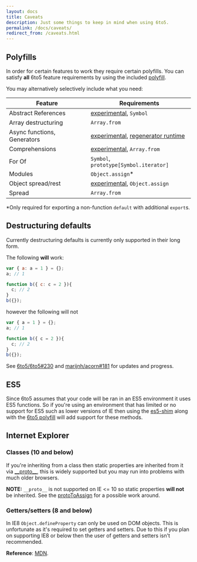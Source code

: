 ```yaml
---
layout: docs
title: Caveats
description: Just some things to keep in mind when using 6to5.
permalink: /docs/caveats/
redirect_from: /caveats.html
---
```


## Polyfills

In order for certain features to work they require certain polyfills. You can
satisfy **all** 6to5 feature requirements by using the included
[polyfill](/docs/usage/polyfill).

You may alternatively selectively include what you need:

| Feature                     | Requirements                                                                                                           |
| --------------------------- | ---------------------------------------------------------------------------------------------------------------------- |
| Abstract References         | [experimental](/docs/usage/experimental), `Symbol`                                                                              |
| Array destructuring         | `Array.from`                                                                                                           |
| Async functions, Generators | [experimental](/docs/usage/experimental), [regenerator runtime](https://github.com/facebook/regenerator/blob/master/runtime.js) |
| Comprehensions              | [experimental](/docs/usage/experimental), `Array.from`                                                                          |
| For Of                      | `Symbol`, `prototype[Symbol.iterator]`                                                                                 |
| Modules                     | `Object.assign`*                                                                                                       |
| Object spread/rest          | [experimental](/docs/usage/experimental), `Object.assign`                                                                       |
| Spread                      | `Array.from`                                                                                                           |

*Only required for exporting a non-function `default` with additional `export`s.

## Destructuring defaults

Currently destructuring defaults is currently only supported in their long form.

The following **will** work:

```javascript
var { a: a = 1 } = {};
a; // 1

function b({ c: c = 2 }){
  c; // 2
}
b({});
```

however the following will not

```javascript
var { a = 1 } = {};
a; // 1

function b({ c = 2 }){
  c; // 2
}
b({});
```

See [6to5/6to5#230](https://github.com/6to5/6to5/issues/230) and
[marijnh/acorn#181](https://github.com/marijnh/acorn/issues/181) for updates and
progress.

## ES5

Since 6to5 assumes that your code will be ran in an ES5 environment it uses ES5
functions. So if you're using an environment that has limited or no support for
ES5 such as lower versions of IE then using the
[es5-shim](https://github.com/es-shims/es5-shim) along with the
[6to5 polyfill](/docs/usage/polyfill) will add support for these methods.

## Internet Explorer

### Classes (10 and below)

If you're inheriting from a class then static properties are inherited from it
via [\_\_proto\_\_](https://developer.mozilla.org/en-US/docs/Web/JavaScript/Reference/Global_Objects/Object/proto),
this is widely supported but you may run into problems with much older browsers.

**NOTE:** `__proto__` is not supported on IE <= 10 so static properties
**will not** be inherited. See the
[protoToAssign](/docs/usage/transformers#proto-to-assign) for a possible work around.

### Getters/setters (8 and below)

In IE8 `Object.defineProperty` can only be used on DOM objects. This is
unfortunate as it's required to set getters and setters. Due to this if
you plan on supporting IE8 or below then the user of getters and setters
isn't recommended.

**Reference**: [MDN](https://developer.mozilla.org/en/docs/Web/JavaScript/Reference/Global_Objects/Object/defineProperty#Internet_Explorer_8_specific_notes).
